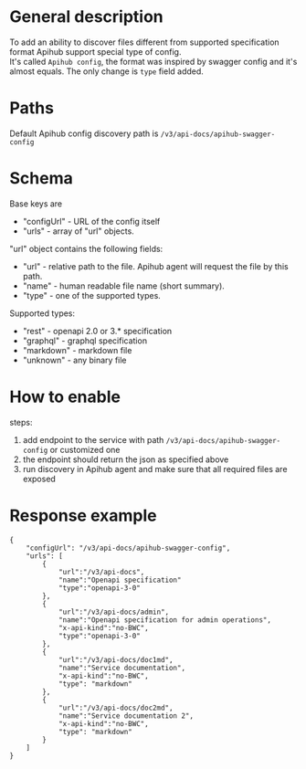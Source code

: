 # General description
To add an ability to discover files different from supported specification format Apihub support special type of config.  
It's called `Apihub config`, the format was inspired by swagger config and it's almost equals.
The only change is `type` field added.

# Paths
Default Apihub config discovery path is `/v3/api-docs/apihub-swagger-config`

# Schema
Base keys are 
* "configUrl" - URL of the config itself
* "urls" - array of "url" objects.

"url" object contains the following fields:
* "url" - relative path to the file. Apihub agent will request the file by this path.
* "name" - human readable file name (short summary).
* "type" - one of the supported types.

Supported types:
* "rest" - openapi 2.0 or 3.* specification
* "graphql" - graphql specification
* "markdown" - markdown file
* "unknown" - any binary file

# How to enable
steps:
1) add endpoint to the service with path `/v3/api-docs/apihub-swagger-config` or customized one
2) the endpoint should return the json as specified above
3) run discovery in Apihub agent and make sure that all required files are exposed

# Response example
```
{
    "configUrl": "/v3/api-docs/apihub-swagger-config",
    "urls": [
        {
            "url":"/v3/api-docs",
            "name":"Openapi specification"
            "type":"openapi-3-0"
        },
        {
            "url":"/v3/api-docs/admin",
            "name":"Openapi specification for admin operations",
            "x-api-kind":"no-BWC",
            "type":"openapi-3-0"
        },
        {
            "url":"/v3/api-docs/doc1md",
            "name":"Service documentation",
            "x-api-kind":"no-BWC",
            "type": "markdown"
        },
        {
            "url":"/v3/api-docs/doc2md",
            "name":"Service documentation 2",
            "x-api-kind":"no-BWC",
            "type": "markdown"
        }
    ]
}
```